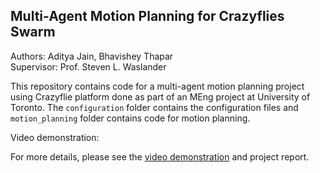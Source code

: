 ## Multi-Agent Motion Planning for Crazyflies Swarm

Authors: Aditya Jain, Bhavishey Thapar<br>
Supervisor: Prof. Steven L. Waslander

This repository contains code for a multi-agent motion planning project using Crazyflie platform done as part of an MEng project at University of Toronto. The `configuration` folder contains the configuration files and `motion_planning` folder contains code for motion planning.

Video demonstration: 


For more details, please see the [video demonstration](https://youtu.be/kjKUiguxwx4) and project report.
